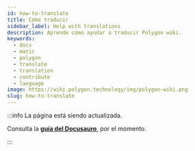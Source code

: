 ```yaml
---
id: how-to-translate
title: Cómo traducir
sidebar_label: Help with translations
description: Aprende cómo ayudar a traducir Polygon wiki.
keywords:
  - docs
  - matic
  - polygon
  - translate
  - translation
  - contribute
  - language
image: https://wiki.polygon.technology/img/polygon-wiki.png
slug: how-to-translate
---
```


:::info La página está siendo actualizada.

Consulta la **[guía del Docusauro](https://docusaurus.io/docs/i18n/crowdin#translate-the-sources)**,
por el momento.

:::

